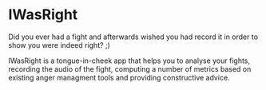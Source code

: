 IWasRight
=========
Did you ever had a fight and afterwards wished you had record it in order to show you were indeed right? ;)

IWasRight is a tongue-in-cheek app that helps you to analyse your fights, recording the audio of the fight, 
computing a number of metrics based on existing anger managment tools and providing constructive advice.
